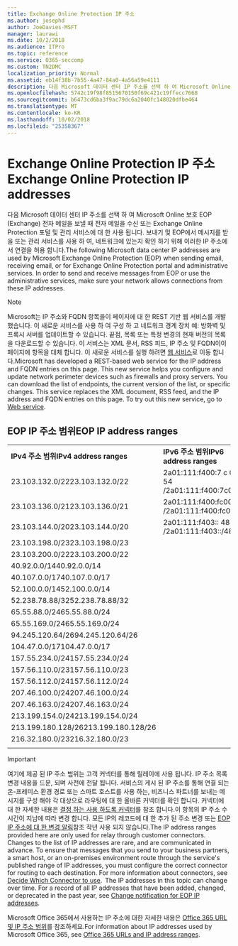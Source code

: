 ```yaml
---
title: Exchange Online Protection IP 주소
ms.author: josephd
author: JoeDavies-MSFT
manager: laurawi
ms.date: 10/2/2018
ms.audience: ITPro
ms.topic: reference
ms.service: O365-seccomp
ms.custom: TN2DMC
localization_priority: Normal
ms.assetid: eb14f38b-7b55-4a47-84a0-4a56a59e4111
description: 다음 Microsoft 데이터 센터 IP 주소를 선택 하 여 Microsoft Online 보호 EOP (Exchange) 전자 메일을 보낼 때 전자 메일을 수신 또는 Exchange Online Protection 포털 및 관리 서비스에 대 한 사용 됩니다. 보내기 및 EOP에서 메시지를 받을 또는 관리 서비스를 사용 하 여, 네트워크에 있는지 확인 하기 위해 이러한 IP 주소에서 연결을 허용 합니다.
ms.openlocfilehash: 5742c19f98f8515670150f69c421c19ffecc7668
ms.sourcegitcommit: b6473cd6ba3f9ac79dc6a2040fc148020dfbe464
ms.translationtype: MT
ms.contentlocale: ko-KR
ms.lasthandoff: 10/02/2018
ms.locfileid: "25358367"
---
```

# <a name="exchange-online-protection-ip-addresses"></a><span data-ttu-id="77d8c-104">Exchange Online Protection IP 주소</span><span class="sxs-lookup"><span data-stu-id="77d8c-104">Exchange Online Protection IP addresses</span></span>

<span data-ttu-id="77d8c-p102">다음 Microsoft 데이터 센터 IP 주소를 선택 하 여 Microsoft Online 보호 EOP (Exchange) 전자 메일을 보낼 때 전자 메일을 수신 또는 Exchange Online Protection 포털 및 관리 서비스에 대 한 사용 됩니다. 보내기 및 EOP에서 메시지를 받을 또는 관리 서비스를 사용 하 여, 네트워크에 있는지 확인 하기 위해 이러한 IP 주소에서 연결을 허용 합니다.</span><span class="sxs-lookup"><span data-stu-id="77d8c-p102">The following Microsoft data center IP addresses are used by Microsoft Exchange Online Protection (EOP) when sending email, receiving email, or for Exchange Online Protection portal and administrative services. In order to send and receive messages from EOP or use the administrative services, make sure your network allows connections from these IP addresses.</span></span>
 
> [!NOTE]
> <span data-ttu-id="77d8c-p103">Microsoft는 IP 주소와 FQDN 항목을이 페이지에 대 한 REST 기반 웹 서비스를 개발 했습니다. 이 새로운 서비스를 사용 하 여 구성 하 고 네트워크 경계 장치 예: 방화벽 및 프록시 서버를 업데이트할 수 있습니다. 끝점, 목록 또는 특정 변경의 현재 버전의 목록을 다운로드할 수 있습니다. 이 서비스는 XML 문서, RSS 피드, IP 주소 및 FQDN이이 페이지에 항목을 대체 합니다. 이 새로운 서비스를 실행 하려면 [웹 서비스](https://support.office.com/article/managing-office-365-endpoints-99cab9d4-ef59-4207-9f2b-3728eb46bf9a#webservice)로 이동 합니다.</span><span class="sxs-lookup"><span data-stu-id="77d8c-p103">Microsoft has developed a REST-based web service for the IP address and FQDN entries on this page. This new service helps you configure and update network perimeter devices such as firewalls and proxy servers. You can download the list of endpoints, the current version of the list, or specific changes. This service replaces the XML document, RSS feed, and the IP address and FQDN entries on this page. To try out this new service, go to [Web service](https://support.office.com/article/managing-office-365-endpoints-99cab9d4-ef59-4207-9f2b-3728eb46bf9a#webservice).</span></span> 
 
## <a name="eop-ip-address-ranges"></a><span data-ttu-id="77d8c-112">EOP IP 주소 범위</span><span class="sxs-lookup"><span data-stu-id="77d8c-112">EOP IP address ranges</span></span>

||||
|:-----|:-----|:-----|
|<span data-ttu-id="77d8c-113">**IPv4 주소 범위**</span><span class="sxs-lookup"><span data-stu-id="77d8c-113">**IPv4 address ranges**</span></span> <br/> |<span data-ttu-id="77d8c-114">**IPv6 주소 범위**</span><span class="sxs-lookup"><span data-stu-id="77d8c-114">**IPv6 address ranges**</span></span> <br/> |
| <span data-ttu-id="77d8c-115">23.103.132.0/22</span><span class="sxs-lookup"><span data-stu-id="77d8c-115">23.103.132.0/22</span></span> | <span data-ttu-id="77d8c-116">2a01:111:f400:7 c 00:: 54 /</span><span class="sxs-lookup"><span data-stu-id="77d8c-116">2a01:111:f400:7c00::/54</span></span> |
| <span data-ttu-id="77d8c-117">23.103.136.0/21</span><span class="sxs-lookup"><span data-stu-id="77d8c-117">23.103.136.0/21</span></span> | <span data-ttu-id="77d8c-118">2a01:111:f400:fc00:: 54 /</span><span class="sxs-lookup"><span data-stu-id="77d8c-118">2a01:111:f400:fc00::/54</span></span> |
| <span data-ttu-id="77d8c-119">23.103.144.0/20</span><span class="sxs-lookup"><span data-stu-id="77d8c-119">23.103.144.0/20</span></span> | <span data-ttu-id="77d8c-120">2a01:111:f403:: 48 /</span><span class="sxs-lookup"><span data-stu-id="77d8c-120">2a01:111:f403::/48</span></span> |
| <span data-ttu-id="77d8c-121">23.103.198.0/23</span><span class="sxs-lookup"><span data-stu-id="77d8c-121">23.103.198.0/23</span></span> |  |
| <span data-ttu-id="77d8c-122">23.103.200.0/22</span><span class="sxs-lookup"><span data-stu-id="77d8c-122">23.103.200.0/22</span></span> |  |
| <span data-ttu-id="77d8c-123">40.92.0.0/14</span><span class="sxs-lookup"><span data-stu-id="77d8c-123">40.92.0.0/14</span></span> |  |
| <span data-ttu-id="77d8c-124">40.107.0.0/17</span><span class="sxs-lookup"><span data-stu-id="77d8c-124">40.107.0.0/17</span></span> |  |
| <span data-ttu-id="77d8c-125">52.100.0.0/14</span><span class="sxs-lookup"><span data-stu-id="77d8c-125">52.100.0.0/14</span></span> |  |
| <span data-ttu-id="77d8c-126">52.238.78.88/32</span><span class="sxs-lookup"><span data-stu-id="77d8c-126">52.238.78.88/32</span></span> |  |
| <span data-ttu-id="77d8c-127">65.55.88.0/24</span><span class="sxs-lookup"><span data-stu-id="77d8c-127">65.55.88.0/24</span></span> |  |
| <span data-ttu-id="77d8c-128">65.55.169.0/24</span><span class="sxs-lookup"><span data-stu-id="77d8c-128">65.55.169.0/24</span></span> |  |
| <span data-ttu-id="77d8c-129">94.245.120.64/26</span><span class="sxs-lookup"><span data-stu-id="77d8c-129">94.245.120.64/26</span></span> |  |
| <span data-ttu-id="77d8c-130">104.47.0.0/17</span><span class="sxs-lookup"><span data-stu-id="77d8c-130">104.47.0.0/17</span></span> |  |
| <span data-ttu-id="77d8c-131">157.55.234.0/24</span><span class="sxs-lookup"><span data-stu-id="77d8c-131">157.55.234.0/24</span></span> |  |
| <span data-ttu-id="77d8c-132">157.56.110.0/23</span><span class="sxs-lookup"><span data-stu-id="77d8c-132">157.56.110.0/23</span></span> |  |
| <span data-ttu-id="77d8c-133">157.56.112.0/24</span><span class="sxs-lookup"><span data-stu-id="77d8c-133">157.56.112.0/24</span></span> |  |
| <span data-ttu-id="77d8c-134">207.46.100.0/24</span><span class="sxs-lookup"><span data-stu-id="77d8c-134">207.46.100.0/24</span></span> |  |
| <span data-ttu-id="77d8c-135">207.46.163.0/24</span><span class="sxs-lookup"><span data-stu-id="77d8c-135">207.46.163.0/24</span></span> |  |
| <span data-ttu-id="77d8c-136">213.199.154.0/24</span><span class="sxs-lookup"><span data-stu-id="77d8c-136">213.199.154.0/24</span></span> |  |
| <span data-ttu-id="77d8c-137">213.199.180.128/26</span><span class="sxs-lookup"><span data-stu-id="77d8c-137">213.199.180.128/26</span></span> |  |
| <span data-ttu-id="77d8c-138">216.32.180.0/23</span><span class="sxs-lookup"><span data-stu-id="77d8c-138">216.32.180.0/23</span></span> |  |
||||
 
> [!IMPORTANT]
> <span data-ttu-id="77d8c-p104">여기에 제공 된 IP 주소 범위는 고객 커넥터를 통해 릴레이에 사용 됩니다. IP 주소 목록 변경 내용을 드문, 되며 사전에 전달 됩니다. 서비스의 게시 된 IP 주소를 통해 연결 되는 온-프레미스 환경 경로 또는 스마트 호스트를 사용 하는, 비즈니스 파트너를 보내는 메시지를 구성 해야 각 대상으로 라우팅에 대 한 올바른 커넥터를 확인 합니다. 커넥터에 대 한 자세한 내용은 [결정 하는 사용 하도록 커넥터](https://docs.microsoft.com/exchange/mail-flow-best-practices/use-connectors-to-configure-mail-flow/set-up-connectors-to-route-mail)를 참조 합니다.이 항목의 IP 주소 수 시간이 지남에 따라 변경 합니다. 모든 IP의 레코드에 대 한 추가 된 주소 변경 또는 [EOP IP 주소에 대 한 변경 알림](change-notification-for-eop-ip-addresses.md)참조 작년 사용 되지 않습니다.</span><span class="sxs-lookup"><span data-stu-id="77d8c-p104">The IP address ranges provided here are only used for relay through customer connectors. Changes to the list of IP addresses are rare, and are communicated in advance. To ensure that messages that you send to your business partners, a smart host, or an on-premises environment route through the service's published range of IP addresses, you must configure the correct connector for routing to each destination. For more information about connectors, see [Decide Which Connector to use](https://docs.microsoft.com/exchange/mail-flow-best-practices/use-connectors-to-configure-mail-flow/set-up-connectors-to-route-mail).  The IP addresses in this topic can change over time. For a record of all IP addresses that have been added, changed, or deprecated in the past year, see [Change notification for EOP IP addresses](change-notification-for-eop-ip-addresses.md).</span></span> 
 
<span data-ttu-id="77d8c-145">Microsoft Office 365에서 사용하는 IP 주소에 대한 자세한 내용은 [Office 365 URL 및 IP 주소 범위](https://go.microsoft.com/fwlink/p/?LinkId=324165)를 참조하세요.</span><span class="sxs-lookup"><span data-stu-id="77d8c-145">For information about IP addresses used by Microsoft Office 365, see [Office 365 URLs and IP address ranges](https://go.microsoft.com/fwlink/p/?LinkId=324165).</span></span>

